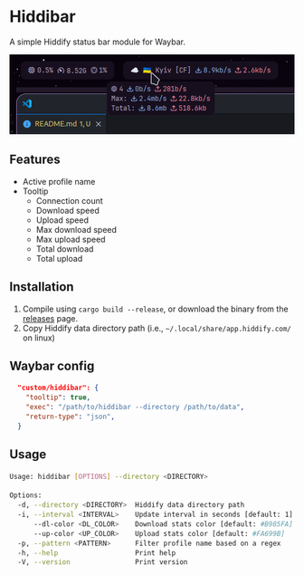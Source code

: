 # Hiddibar

A simple Hiddify status bar module for Waybar.

![Hiddibar](./assets/hiddibar_01.png)

## Features

- Active profile name
- Tooltip
  - Connection count
  - Download speed
  - Upload speed
  - Max download speed
  - Max upload speed
  - Total download
  - Total upload

## Installation

1. Compile using `cargo build --release`, or download the binary from the [releases](https://github.com/MrYuto/hiddibar/releases/latest) page.
2. Copy Hiddify data directory path (i.e., `~/.local/share/app.hiddify.com/` on linux)

## Waybar config

```json
  "custom/hiddibar": {
    "tooltip": true,
    "exec": "/path/to/hiddibar --directory /path/to/data",
    "return-type": "json",
  }
```

## Usage

```sh
Usage: hiddibar [OPTIONS] --directory <DIRECTORY>

Options:
  -d, --directory <DIRECTORY>  Hiddify data directory path
  -i, --interval <INTERVAL>    Update interval in seconds [default: 1]
      --dl-color <DL_COLOR>    Download stats color [default: #B985FA]
      --up-color <UP_COLOR>    Upload stats color [default: #FA699B]
  -p, --pattern <PATTERN>      Filter profile name based on a regex
  -h, --help                   Print help
  -V, --version                Print version
```